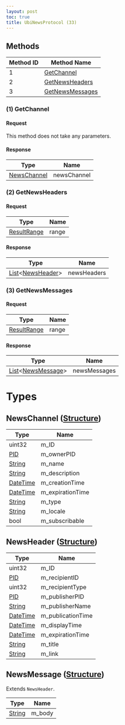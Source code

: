 ```yaml
---
layout: post
toc: true
title: UbiNewsProtocol (33)
---
```


## Methods

| Method ID | Method Name                           |
| --------- | ------------------------------------- |
| 1         | [GetChannel](#1-getchannel)           |
| 2         | [GetNewsHeaders](#2-getnewsheaders)   |
| 3         | [GetNewsMessages](#3-getnewsmessages) |

### (1) GetChannel
#### Request
This method does not take any parameters.
#### Response

| Type                                  | Name        |
| ------------------------------------- | ----------- |
| [NewsChannel](#newschannel-structure) | newsChannel |

### (2) GetNewsHeaders
#### Request

| Type          | Name  |
| ------------- | ----- |
| [ResultRange] | range |

#### Response

| Type                                              | Name        |
| ------------------------------------------------- | ----------- |
| [List]&lt;[NewsHeader](#newsheader-structure)&gt; | newsHeaders |

### (3) GetNewsMessages
#### Request

| Type          | Name  |
| ------------- | ----- |
| [ResultRange] | range |

#### Response

| Type                                                | Name         |
| --------------------------------------------------- | ------------ |
| [List]&lt;[NewsMessage](#newsmessage-structure)&gt; | newsMessages |

# Types

## NewsChannel ([Structure])

| Type       | Name             |
| ---------- | ---------------- |
| uint32     | m_ID             |
| [PID]      | m_ownerPID       |
| [String]   | m_name           |
| [String]   | m_description    |
| [DateTime] | m_creationTime   |
| [DateTime] | m_expirationTime |
| [String]   | m_type           |
| [String]   | m_locale         |
| bool       | m_subscribable   |

## NewsHeader ([Structure])

| Type       | Name              |
| ---------- | ----------------- |
| uint32     | m_ID              |
| [PID]      | m_recipientID     |
| uint32     | m_recipientType   |
| [PID]      | m_publisherPID    |
| [String]   | m_publisherName   |
| [DateTime] | m_publicationTime |
| [DateTime] | m_displayTime     |
| [DateTime] | m_expirationTime  |
| [String]   | m_title           |
| [String]   | m_link            |

## NewsMessage ([Structure])
Extends `NewsHeader`.

| Type     | Name   |
| -------- | ------ |
| [String] | m_body |

[Structure]: /docs/nex/types#structure
[List]: /docs/nex/types#list
[String]: /docs/nex/types#string
[PID]: /docs/nex/types#pid
[DateTime]: /docs/nex/types#datetime
[ResultRange]: /docs/nex/types#resultrange-structure
